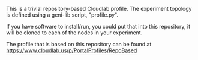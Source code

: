 This is a trivial repository-based Cloudlab profile. 
The experiment topology is defined using a geni-lib script, "profile.py".

If you have software to install/run, you could put that into this repository,
it will be cloned to each of the nodes in your experiment.

The profile that is based on this repository can be found at https://www.cloudlab.us/p/PortalProfiles/RepoBased
